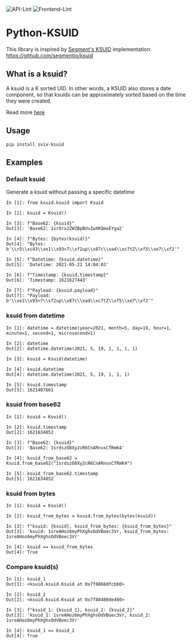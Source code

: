![API-Lint](https://github.com/svixhq/python-ksuid/workflows/lint/badge.svg)
![Frontend-Lint](https://github.com/svixhq/python-ksuid/workflows/test/badge.svg)

# Python-KSUID

This library is inspired by [Segment's KSUID](https://segment.com/blog/a-brief-history-of-the-uuid/) implementation:
https://github.com/segmentio/ksuid

## What is a ksuid?

A ksuid is a K sorted UID. In other words, a KSUID also stores a date component, so that ksuids can be approximately 
sorted based on the time they were created. 

Read more [here](https://segment.com/blog/)

## Usage

```
pip install svix-ksuid
```

## Examples

### Default ksuid

Generate a ksuid without passing a specific datetime

```
In [1]: from ksuid.ksuid import Ksuid

In [2]: ksuid = Ksuid()

In [3]: f"Base62: {ksuid}"
Out[3]: 'Base62: 1srOrx2ZWZBpBUvZwXKQmoEYga2'

In [4]: f"Bytes: {bytes(ksuid)}"
Out[4]: "Bytes: b'\\r5\\xc43\\xe1\\x93>7\\xf2up\\x87c\\xad\\xc7tZ\\xf5\\xe7\\xf2'"

In [5]: f"Datetime: {ksuid.datetime}"
Out[5]: 'Datetime: 2021-05-21 14:04:03'

In [6]: f"Timestamp: {ksuid.timestamp}"
Out[6]: 'Timestamp: 1621627443'

In [7]: f"Payload: {ksuid.payload}"
Out[7]: "Payload: b'\\xe1\\x93>7\\xf2up\\x87c\\xad\\xc7tZ\\xf5\\xe7\\xf2'"
```

### ksuid from datetime

```
In [1]: datetime = datetime(year=2021, month=5, day=19, hour=1, minute=1, second=1, microsecond=1)

In [2]: datetime
Out[2]: datetime.datetime(2021, 5, 19, 1, 1, 1, 1)

In [3]: ksuid = Ksuid(datetime)

In [4]: ksuid.datetime
Out[4]: datetime.datetime(2021, 5, 19, 1, 1, 1)

In [5]: ksuid.timestamp
Out[5]: 1621407661
```

### ksuid from base62

```
In [1]: ksuid = Ksuid()

In [2]: ksuid.timestamp
Out[2]: 1621634852

In [3]: f"Base62: {ksuid}"
Out[3]: 'Base62: 1srdszO8Xy2cR6CnARnvxCfRmK4'

In [4]: ksuid_from_base62 = Ksuid.from_base62("1srdszO8Xy2cR6CnARnvxCfRmK4")

In [5]: ksuid_from_base62.timestamp
Out[5]: 1621634852
```

### ksuid from bytes

```
In [1]: ksuid = Ksuid()

In [2]: ksuid_from_bytes = ksuid.from_bytes(bytes(ksuid))

In [3]: f"ksuid: {ksuid}, ksuid_from_bytes: {ksuid_from_bytes}"
Out[3]: 'ksuid: 1sreAHoz6myPhXghsOdVBoec3Vr, ksuid_from_bytes: 1sreAHoz6myPhXghsOdVBoec3Vr'

In [4]: ksuid == ksuid_from_bytes
Out[4]: True
```

### Compare ksuid(s)

```
In [1]: ksuid_1
Out[1]: <ksuid.ksuid.Ksuid at 0x7f8868dfcbb0>

In [2]: ksuid_2
Out[2]: <ksuid.ksuid.Ksuid at 0x7f88480de460>

In [3]: f"ksuid_1: {ksuid_1}, ksuid_2: {ksuid_2}"
Out[3]: 'ksuid_1: 1sreAHoz6myPhXghsOdVBoec3Vr, ksuid_2: 1sreAHoz6myPhXghsOdVBoec3Vr'

In [4]: ksuid_1 == ksuid_2
Out[4]: True
```
